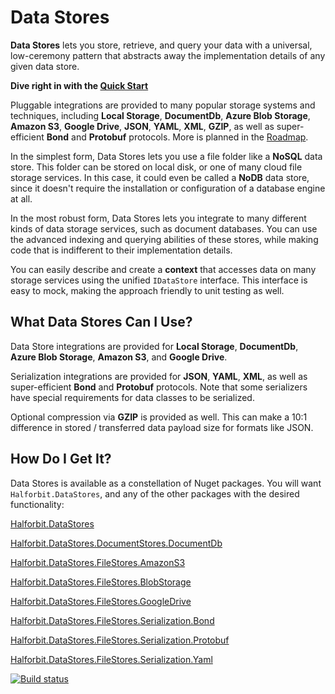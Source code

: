 # Data Stores

**Data Stores** lets you store, retrieve, and query your data with a universal, low-ceremony pattern that abstracts away the implementation details of any given data store.

**Dive right in with the [Quick Start](docs/quick-start.md)**

Pluggable integrations are provided to many popular storage systems and techniques, including **Local Storage**, **DocumentDb**, **Azure Blob Storage**, **Amazon S3**, **Google Drive**, **JSON**, **YAML**, **XML**, **GZIP**, as well as super-efficient **Bond** and **Protobuf** protocols. More is planned in the [Roadmap](docs/roadmap.md).

In the simplest form, Data Stores lets you use a file folder like a **NoSQL** data store. This folder can be stored on local disk, or one of many cloud file storage services. In this case, it could even be called a **NoDB** data store, since it doesn't require the installation or configuration of a database engine at all.

In the most robust form, Data Stores lets you integrate to many different kinds of data storage services, such as document databases. You can use the advanced indexing and querying abilities of these stores, while making code that is indifferent to their implementation details. 

You can easily describe and create a **context** that accesses data on many storage services using the unified `IDataStore` interface. This interface is easy to mock, making the approach friendly to unit testing as well.

## What Data Stores Can I Use?

Data Store integrations are provided for **Local Storage**, **DocumentDb**, **Azure Blob Storage**, **Amazon S3**, and **Google Drive**.

Serialization integrations are provided for **JSON**, **YAML**, **XML**, as well as super-efficient **Bond** and **Protobuf** protocols. Note that some serializers have special requirements for data classes to be serialized.

Optional compression via **GZIP** is provided as well. This can make a 10:1 difference in stored / transferred data payload size for formats like JSON.

## How Do I Get It?

Data Stores is available as a constellation of Nuget packages. You will want `Halforbit.DataStores`, and any of the other packages with the desired functionality:

[Halforbit.DataStores](https://www.nuget.org/packages/Halforbit.DataStores/)

[Halforbit.DataStores.DocumentStores.DocumentDb](https://www.nuget.org/packages/Halforbit.DataStores.DocumentStores.DocumentDb/)

[Halforbit.DataStores.FileStores.AmazonS3](https://www.nuget.org/packages/Halforbit.DataStores.FileStores.AmazonS3/)

[Halforbit.DataStores.FileStores.BlobStorage](https://www.nuget.org/packages/Halforbit.DataStores.FileStores.BlobStorage/)

[Halforbit.DataStores.FileStores.GoogleDrive](https://www.nuget.org/packages/Halforbit.DataStores.FileStores.GoogleDrive/)

[Halforbit.DataStores.FileStores.Serialization.Bond](https://www.nuget.org/packages/Halforbit.DataStores.FileStores.Serialization.Bond/)

[Halforbit.DataStores.FileStores.Serialization.Protobuf](https://www.nuget.org/packages/Halforbit.DataStores.FileStores.Serialization.Protobuf/)

[Halforbit.DataStores.FileStores.Serialization.Yaml](https://www.nuget.org/packages/Halforbit.DataStores.FileStores.Serialization.Yaml/)


[![Build status](https://ci.appveyor.com/api/projects/status/w8tliyvw96obytai?svg=true)](https://ci.appveyor.com/project/halforbit/data-stores)
